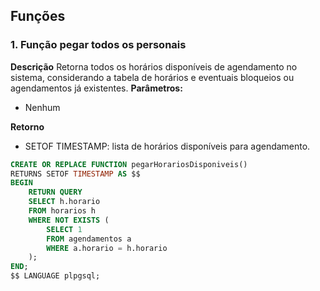 ## Funções

### 1. Função pegar todos os personais
**Descrição** Retorna todos os horários disponíveis de agendamento no sistema, considerando a tabela de horários e eventuais bloqueios ou agendamentos já existentes.
**Parâmetros:**
- Nenhum

**Retorno**
- SETOF TIMESTAMP: lista de horários disponíveis para agendamento.

```sql
CREATE OR REPLACE FUNCTION pegarHorariosDisponiveis()
RETURNS SETOF TIMESTAMP AS $$
BEGIN
    RETURN QUERY
    SELECT h.horario
    FROM horarios h
    WHERE NOT EXISTS (
        SELECT 1
        FROM agendamentos a
        WHERE a.horario = h.horario
    );
END;
$$ LANGUAGE plpgsql;
